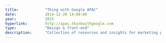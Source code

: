 ```yaml
---
title:            "Thing with Google APAC"
date:             2014-12-20 14:00:00
year:             2015
hyperlink:        http://apac.thinkwithgoogle.com
type:             "Design & front-end"
description:      "Collection of resources and insights for marketing professionals produced and curated by the people at Google. Made with a very small team of devs at AQ."
---
```



